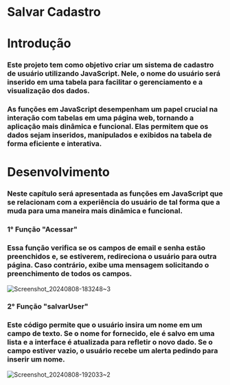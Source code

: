 # Salvar Cadastro
# Introdução 
### Este projeto tem como objetivo criar um sistema de cadastro de usuário utilizando JavaScript. Nele, o nome do usuário será inserido em uma tabela para facilitar o gerenciamento e a visualização dos dados.

### As funções em JavaScript desempenham um papel crucial na interação com tabelas em uma página web, tornando a aplicação mais dinâmica e funcional. Elas permitem que os dados sejam inseridos, manipulados e exibidos na tabela de forma eficiente e interativa.

# Desenvolvimento 

### Neste capítulo será apresentada as funções em JavaScript que se relacionam com a experiência do usuário de tal forma que a muda para uma maneira mais dinâmica e funcional.

### 1° Função "Acessar"

### Essa função verifica se os campos de email e senha estão preenchidos e, se estiverem, redireciona o usuário para outra página. Caso contrário, exibe uma mensagem solicitando o preenchimento de todos os campos.
![Screenshot_20240808-183248~3](https://github.com/user-attachments/assets/3654c5a0-c948-4eca-93fa-d020ccb977f1)

### 2° Função "salvarUser"

### Este código permite que o usuário insira um nome em um campo de texto. Se o nome for fornecido, ele é salvo em uma lista e a interface é atualizada para refletir o novo dado. Se o campo estiver vazio, o usuário recebe um alerta pedindo para inserir um nome.
![Screenshot_20240808-192033~2](https://github.com/user-attachments/assets/3c063110-8936-4660-913b-c88630bf7b2b)

